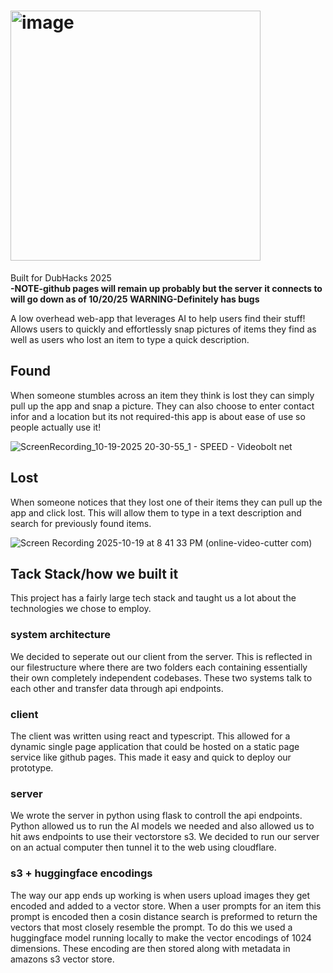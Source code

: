 # <img width="400" alt="image" src="https://github.com/user-attachments/assets/a30ba99a-5bd9-4c82-bad0-0c46e02c4012" />
Built for DubHacks 2025  
**-NOTE-github pages will remain up probably but the server it connects to will go down as of 10/20/25**
**WARNING-Definitely has bugs**

A low overhead web-app that leverages AI to help users find their stuff! Allows users to quickly and effortlessly snap pictures of items they find as well as 
users who lost an item to type a quick description.

## Found
When someone stumbles across an item they think is lost they can simply pull up the app and snap a picture. They can also choose to enter contact infor and a location but its not required-this app is about ease of use so people actually use it!

![ScreenRecording_10-19-2025 20-30-55_1 - SPEED - Videobolt net](https://github.com/user-attachments/assets/8c7b0cb8-33d8-4b86-993a-779a532637bc)

## Lost
When someone notices that they lost one of their items they can pull up the app and click lost. This will allow them to type in a text description and search for 
previously found items.

![Screen Recording 2025-10-19 at 8 41 33 PM (online-video-cutter com)](https://github.com/user-attachments/assets/9a5bff0e-2105-44ba-8672-9f004e676573)

## Tack Stack/how we built it
This project has a fairly large tech stack and taught us a lot about the technologies we chose to employ.

### system architecture
We decided to seperate out our client from the server. This is reflected in our filestructure where there are two folders each containing essentially their own completely independent codebases. These two systems talk to each other and transfer data through api endpoints. 

### client
The client was written using react and typescript. This allowed for a dynamic single page application that could be hosted on a static page service like github pages. This made it easy and quick to deploy our prototype.

### server
We wrote the server in python using flask to controll the api endpoints. Python allowed us to run the AI models we needed and also allowed us to hit aws endpoints to use their vectorstore s3. We decided to run our server on an actual computer then tunnel it to the web using cloudflare. 

### s3 + huggingface encodings
The way our app ends up working is when users upload images they get encoded and added to a vector store. When a user prompts for an item this prompt is encoded then a cosin distance search is preformed to return the vectors that most closely resemble the prompt. To do this we used a huggingface model running locally to make the vector encodings of 1024 dimensions. These encoding are then stored along with metadata in amazons s3 vector store. 





